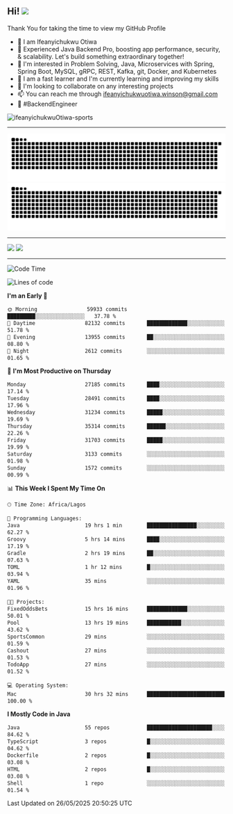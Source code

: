 <!-- BLOG-POST-LIST:START --><!-- BLOG-POST-LIST:END -->

## Hi! <img src="https://media.giphy.com/media/hvRJCLFzcasrR4ia7z/giphy.gif" width="4%"> 

Thank You for taking the time to view my GitHub Profile

- 👋 I am Ifeanyichukwu Otiwa
- 🚀 Experienced Java Backend Pro, boosting app performance, security, & scalability. Let's build something extraordinary together!
- 👀 I'm interested in Problem Solving, Java, Microservices with Spring, Spring Boot, MySQL, gRPC, REST, Kafka, git, Docker, and Kubernetes
- 🌱 I am a fast learner and I'm currently learning and improving my skills
- 💞️ I'm looking to collaborate on any interesting projects
- 📫 You can reach me through ifeanyichukwuotiwa.winson@gmail.com
- 🚀 #BackendEngineer

<p align="left" marginTop="10px"> <img src="https://komarev.com/ghpvc/?username=ifeanyichukwuOtiwa-sports&label=Profile%20views&color=0e75b6&style=for-the-badge" alt="ifeanyichukwuOtiwa-sports" /> </p>

***

<!--🐍📈SNAKEGRAPH / 🌐WEBSITE: https://github.com/Platane/snk -->
![github contribution grid snake animation](https://raw.githubusercontent.com/ifeanyichukwuOtiwa-sports/ifeanyichukwuOtiwa-sports/output/github-contribution-grid-snake-dark.svg#gh-dark-mode-only)![github contribution grid snake animation](https://raw.githubusercontent.com/ifeanyichukwuOtiwa-sports/ifeanyichukwuOtiwa-sports/output/github-contribution-grid-snake.svg#gh-light-mode-only)

***

<p float="left">
  <img float="left" src="https://github-readme-stats.vercel.app/api?username=ifeanyichukwuOtiwa-sports&count_private=true&include_all_commits=true&theme=react&show_icons=true" />
  <img float="right" src="https://github-readme-stats.vercel.app/api/top-langs/?username=ifeanyichukwuOtiwa-sports&layout=compact&show_icons=true&theme=react" /> 
</p>

***



<!--START_SECTION:waka-->
![Code Time](http://img.shields.io/badge/Code%20Time-3%2C738%20hrs%2024%20mins-blue)

![Lines of code](https://img.shields.io/badge/From%20Hello%20World%20I%27ve%20Written-47.9%20million%20lines%20of%20code-blue)

**I'm an Early 🐤** 

```text
🌞 Morning                59933 commits       █████████░░░░░░░░░░░░░░░░   37.78 % 
🌆 Daytime                82132 commits       █████████████░░░░░░░░░░░░   51.78 % 
🌃 Evening                13955 commits       ██░░░░░░░░░░░░░░░░░░░░░░░   08.80 % 
🌙 Night                  2612 commits        ░░░░░░░░░░░░░░░░░░░░░░░░░   01.65 % 
```
📅 **I'm Most Productive on Thursday** 

```text
Monday                   27185 commits       ████░░░░░░░░░░░░░░░░░░░░░   17.14 % 
Tuesday                  28491 commits       ████░░░░░░░░░░░░░░░░░░░░░   17.96 % 
Wednesday                31234 commits       █████░░░░░░░░░░░░░░░░░░░░   19.69 % 
Thursday                 35314 commits       ██████░░░░░░░░░░░░░░░░░░░   22.26 % 
Friday                   31703 commits       █████░░░░░░░░░░░░░░░░░░░░   19.99 % 
Saturday                 3133 commits        ░░░░░░░░░░░░░░░░░░░░░░░░░   01.98 % 
Sunday                   1572 commits        ░░░░░░░░░░░░░░░░░░░░░░░░░   00.99 % 
```


📊 **This Week I Spent My Time On** 

```text
🕑︎ Time Zone: Africa/Lagos

💬 Programming Languages: 
Java                     19 hrs 1 min        ████████████████░░░░░░░░░   62.27 % 
Groovy                   5 hrs 14 mins       ████░░░░░░░░░░░░░░░░░░░░░   17.19 % 
Gradle                   2 hrs 19 mins       ██░░░░░░░░░░░░░░░░░░░░░░░   07.63 % 
TOML                     1 hr 12 mins        █░░░░░░░░░░░░░░░░░░░░░░░░   03.94 % 
YAML                     35 mins             ░░░░░░░░░░░░░░░░░░░░░░░░░   01.96 % 

🐱‍💻 Projects: 
FixedOddsBets            15 hrs 16 mins      █████████████░░░░░░░░░░░░   50.01 % 
Pool                     13 hrs 19 mins      ███████████░░░░░░░░░░░░░░   43.62 % 
SportsCommon             29 mins             ░░░░░░░░░░░░░░░░░░░░░░░░░   01.59 % 
Cashout                  27 mins             ░░░░░░░░░░░░░░░░░░░░░░░░░   01.53 % 
TodoApp                  27 mins             ░░░░░░░░░░░░░░░░░░░░░░░░░   01.52 % 

💻 Operating System: 
Mac                      30 hrs 32 mins      █████████████████████████   100.00 % 
```

**I Mostly Code in Java** 

```text
Java                     55 repos            █████████████████████░░░░   84.62 % 
TypeScript               3 repos             █░░░░░░░░░░░░░░░░░░░░░░░░   04.62 % 
Dockerfile               2 repos             █░░░░░░░░░░░░░░░░░░░░░░░░   03.08 % 
HTML                     2 repos             █░░░░░░░░░░░░░░░░░░░░░░░░   03.08 % 
Shell                    1 repo              ░░░░░░░░░░░░░░░░░░░░░░░░░   01.54 % 
```




 Last Updated on 26/05/2025 20:50:25 UTC
<!--END_SECTION:waka-->

<!--
<p align="center">
![trophy](https://github-profile-trophy.vercel.app/?username=ifeanyichukwuOtiwa-sports&theme=onedark) (https://github.com/ryo-ma/github-profile-trophy)
</p>
-->

<!---
ifeanyi-otiwa/ifeanyi-otiwa is a ✨ special ✨ repository because its `README.md` (this file) appears on your GitHub profile.
You can click the Preview link to take a look at your changes.
--->
